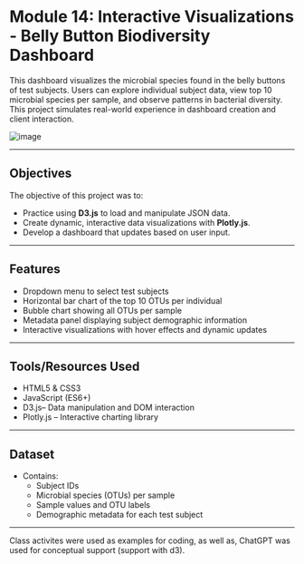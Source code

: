 # Module 14: Interactive Visualizations - Belly Button Biodiversity Dashboard

This dashboard visualizes the microbial species found in the belly buttons of test subjects. Users can explore individual subject data, view top 10 microbial species per sample, and observe patterns in bacterial diversity.
This project simulates real-world experience in dashboard creation and client interaction.

![image](https://github.com/user-attachments/assets/5d90521e-4037-4fc9-bd34-8d5eb735029f)

---

## Objectives

The objective of this project was to:

- Practice using **D3.js** to load and manipulate JSON data.
- Create dynamic, interactive data visualizations with **Plotly.js**.
- Develop a dashboard that updates based on user input.

---

## Features

- Dropdown menu to select test subjects
- Horizontal bar chart of the top 10 OTUs per individual
- Bubble chart showing all OTUs per sample
- Metadata panel displaying subject demographic information
- Interactive visualizations with hover effects and dynamic updates

---

## Tools/Resources Used

- HTML5 & CSS3
- JavaScript (ES6+)
- D3.js– Data manipulation and DOM interaction
- Plotly.js – Interactive charting library

---

## Dataset

- Contains:
  - Subject IDs
  - Microbial species (OTUs) per sample
  - Sample values and OTU labels
  - Demographic metadata for each test subject

---
Class activites were used as examples for coding, as well as, ChatGPT was used for conceptual support (support with d3).
